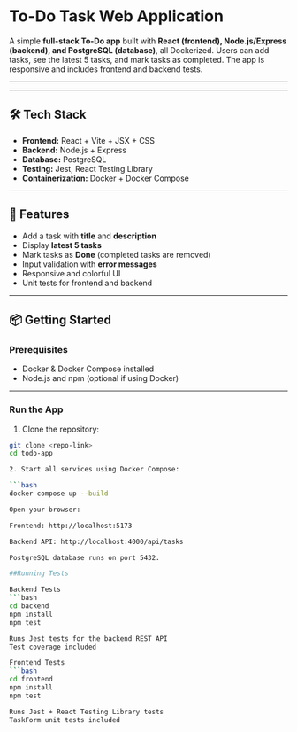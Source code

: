 # To-Do Task Web Application

A simple **full-stack To-Do app** built with **React (frontend), Node.js/Express (backend), and PostgreSQL (database)**, all Dockerized. Users can add tasks, see the latest 5 tasks, and mark tasks as completed. The app is responsive and includes frontend and backend tests.

---


---

## 🛠 Tech Stack

- **Frontend:** React + Vite + JSX + CSS  
- **Backend:** Node.js + Express  
- **Database:** PostgreSQL  
- **Testing:** Jest, React Testing Library  
- **Containerization:** Docker + Docker Compose

---

## 🚀 Features

- Add a task with **title** and **description**  
- Display **latest 5 tasks**  
- Mark tasks as **Done** (completed tasks are removed)  
- Input validation with **error messages**  
- Responsive and colorful UI  
- Unit tests for frontend and backend  

---

## 📦 Getting Started

### Prerequisites

- Docker & Docker Compose installed  
- Node.js and npm (optional if using Docker)

---

### Run the App

1. Clone the repository:

```bash
git clone <repo-link>
cd todo-app

2. Start all services using Docker Compose:

```bash
docker compose up --build

Open your browser:

Frontend: http://localhost:5173

Backend API: http://localhost:4000/api/tasks

PostgreSQL database runs on port 5432.

##Running Tests

Backend Tests
```bash
cd backend
npm install
npm test

Runs Jest tests for the backend REST API
Test coverage included

Frontend Tests
```bash
cd frontend
npm install
npm test

Runs Jest + React Testing Library tests
TaskForm unit tests included


